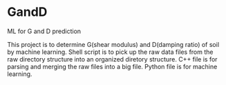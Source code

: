 # GandD
ML for G and D prediction

This project is to determine G(shear modulus) and D(damping ratio) of soil by machine learning.
Shell script is to pick up the raw data files from the raw directory structure into an organized diretory structure.
C++ file is for parsing and merging the raw files into a big file.
Python file is for machine learning.
